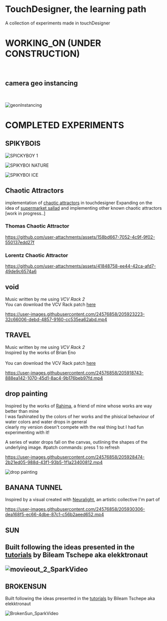 # TouchDesigner, the learning path
A collection of experiments made in touchDesigner 


<h1>WORKING_ON (UNDER CONSTRUCTION)</h1>
<br>
<h2>camera geo instancing</h2>
<br>

![geonInstancing](https://user-images.githubusercontent.com/24576858/206851731-24ce591c-b813-4ea0-8f08-94a90eea8c78.gif)


<h1>COMPLETED EXPERIMENTS</H1>

<h2>SPIKYBOIS</h2>
  
![SPICKYBOY 1](https://user-images.githubusercontent.com/24576858/132219242-b1ee3005-9b61-49b1-b32d-e4c24289509d.gif)

![SPIKYBOI NATURE](https://user-images.githubusercontent.com/24576858/132219424-30dfb48e-7074-4ec4-8193-5eb16f3ba1cd.gif)
  
![SPIKYBOI ICE](https://user-images.githubusercontent.com/24576858/132219378-daf6ddba-fc9b-4804-bcff-d9f8361c4c42.gif)


<h2>Chaotic Attractors</h2>
implementation of <a href="https://www.dynamicmath.xyz/strange-attractors/">chaotic attractors</a> in touchdesigner
Expanding on the idea of <a href="https://www.youtube.com/watch?v=IqxtpAX8j98">supermarket sallad</a> and implementing other known chaotic attractors
[work in progress..]
<h3>Thomas Chaotic Attractor</h3>



https://github.com/user-attachments/assets/158bd667-7052-4c9f-9f02-550137edd27f




<h3>Lorentz Chaotic Attractor</h3>


https://github.com/user-attachments/assets/41848758-ee44-42ca-afd7-49de9c6574a6



<h2>void</h2>
Music written by me using <i>VCV Rack 2</i>
<br>
You can download the VCV Rack patch <a href="https://patchstorage.com/generative-drone-ambient-music-free-modules/"> here </a> 

https://user-images.githubusercontent.com/24576858/205923223-32c66006-debd-4857-9160-cc535ea62abd.mp4


<h2>TRAVEL</h2>
Music written by me using <i>VCV Rack 2</i>
<br>
Inspired by the works of Brian Eno
<br>
<br>
You can download the VCV Rack patch <a href="https://patchstorage.com/generative-drone-ambient-music-free-modules/"> here </a> 

https://user-images.githubusercontent.com/24576858/205918743-888ea142-1070-45d1-8ac4-9b176beb97fd.mp4

<h2> drop painting </h2>
Inspired by the works of <a href="https://www.instagram.com/holyhima/">Rahima</a>, a friend of mine whose works are way better than mine </br>
I was fashinated by the colors of her works and the phisical behaviour of water colors and water drops in general</br>
clearly my version doesn't compete with the real thing but I had fun experimenting with it!

A series of water drops fall on the canvas, outlining the shapes of the underlying image.
#patch commands: press 1 to refresh

https://user-images.githubusercontent.com/24576858/205928474-2b21ed05-988d-43f1-93b5-1f1a23400812.mp4


![drop painting](https://user-images.githubusercontent.com/24576858/205927896-7d9493ff-70bd-4855-9ae7-7e4a6ef90823.png)


<h2>BANANA TUNNEL</h2>
Inspired by a visual created with <a href="https://www.instagram.com/neura.light/">Neuralight</a>, an artistic collective I'm part of



https://user-images.githubusercontent.com/24576858/205930306-dea168f5-ec66-4dbe-87c1-c56b2aeed652.mp4



<h2>SUN<h2>
  
Built following the ideas presented in the <a href="https://www.youtube.com/channel/UCONptu0J1PCrW9YfBtSdqjA">tutorials</a> by Bileam Tschepe aka elekktronaut  
  
 ![movieout_2_SparkVideo](https://user-images.githubusercontent.com/24576858/131109221-c48a0a74-8259-478e-8b7b-41464db7f7a7.gif)

<h2>BROKENSUN</h2>
  
Built following the ideas presented in the <a href="https://www.youtube.com/channel/UCONptu0J1PCrW9YfBtSdqjA">tutorials</a> by Bileam Tschepe aka elekktronaut  
  
![BrokenSun_SparkVideo](https://user-images.githubusercontent.com/24576858/131109427-592e436c-cd61-4820-9c19-a5d6d7d09d17.gif)





